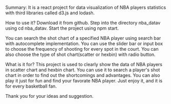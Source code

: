 Summary:
It is a react project for data visualization of NBA players statistics with third libraries called d3.js and lodash.

How to use it?
Download it from github.
Step into the directory nba_datav using cd nba_datav.
Start the project using npm start.

You can search the shot chart of a specified NBA player using search bar with autocomplete implementation.
You can use the slider bar or input box to choose the frequency of shooting for every spot in the court.
You can also choose the type of shot chart(scatter or hexbin) with radio button.


What is it for?
This project is used to clearly show the data of NBA players in scatter chart and hexbin chart.
You can use it to search a player's shot chart in order to find out the shortcomings and advantages.
You can also play it just for fun and find your favorate NBA player.
Just enjoy it, and it is for every basketball fan.

Thank you for your ideas and suggestion.
